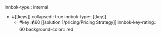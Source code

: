 innbok-type:: internal
- #[[keys]]
  collapsed:: true
  innbok-type:: [[key]]
  - #key 💰60 [[solution 1/pricing/Pricing Strategy]]
    innbok-key-rating:: 60
    background-color:: red



